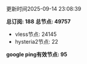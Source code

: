 更新时间2025-09-14 23:08:39

**总订阅: 188**
**总节点: 49757**
- vless节点: 24145
- hysteria2节点: 22

**google ping有效节点: 95**
